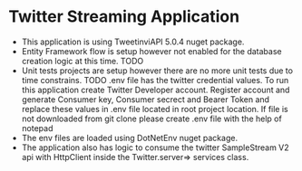 # Twitter Streaming Application

- This application is using  TweetinviAPI 5.0.4 nuget package.
- Entity Framework flow is setup however not enabled for the database creation logic at this time. TODO
- Unit tests projects are setup however there are no more unit tests due to time constrains. TODO
.env file has the twitter credential values. To run this application create Twitter Developer account. Register account and generate Consumer key, Consumer secrect and Bearer Token and replace these values in .env file located in root project location. If file is not downloaded from git clone please create .env file with the help of notepad
- The env files are loaded using DotNetEnv nuget package.
- The application also has logic to consume the twitter SampleStream V2 api with HttpClient inside the Twitter.server=> services class.
